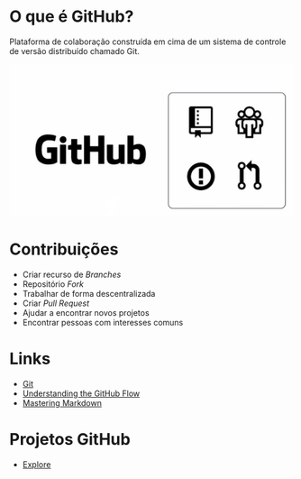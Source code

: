 # O que é GitHub?

Plataforma de colaboração construída em cima de um sistema de controle de versão distribuído chamado Git.

![Features](/git.png)

# Contribuições
- Criar recurso de *Branches*
- Repositório *Fork*
- Trabalhar de forma descentralizada
- Criar *Pull Request*
- Ajudar a encontrar novos projetos
- Encontrar pessoas com interesses comuns

# Links
- [Git](www.git-scm.com)
- [Understanding the GitHub Flow](https://guides.github.com/introduction/flow/)
- [Mastering Markdown](https://guides.github.com/features/mastering-markdown/)

# Projetos GitHub
- [Explore](https://github.com/explore)
